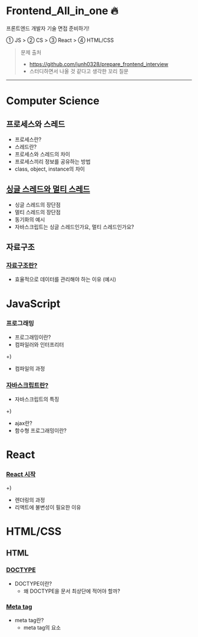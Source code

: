 # Frontend_All_in_one 🔥
프론트엔드 개발자 기술 면접 준비하기!

① JS > ② CS > ③ React > ④ HTML/CSS
> 문제 출처
> - https://github.com/junh0328/prepare_frontend_interview
> - 스터디하면서 나올  것 같다고 생각한 꼬리 질문

---

# Computer Science
## 프로세스와 스레드
- 프로세스란?
- 스레드란?
- 프로세스와 스레드의 차이
- 프로세스끼리 정보를 공유하는 방법
- class, object, instance의 차이
## [싱글 스레드와 멀티 스레드](/ComputerScience/싱글스레드와멀티스레드.md)
- 싱글 스레드의 장단점
- 멀티 스레드의 장단점
- 동기화의 예시
- 자바스크립트는 싱글 스레드인가요, 멀티 스레드인가요?

## 자료구조
### [자료구조란?](/ComputerScience/Datatype.md)
- 효율적으로 데이터를 관리해야 하는 이유 (예시)

# JavaScript
### 프로그래밍
- 프로그래밍이란?
- 컴파일러와 인터프리터
  
+)
- 컴파일의 과정
### [자바스크립트란?](/Javascript/자바스크립트란.md)
- 자바스크립트의 특징

+) 
- ajax란?
- 함수형 프로그래밍이란?
# React
### [React 시작](/React/React-시작.md)
+)
- 렌더링의 과정
- 리액트에 불변성이 필요한 이유
# HTML/CSS

## HTML
### [DOCTYPE](/HTMLCSS/Doctype.md)
- DOCTYPE이란?
  - 왜 DOCTYPE을 문서 최상단에 적어야 할까?
### [Meta tag](/HTMLCSS/Doctype.md)
- meta tag란?
  - meta tag의 요소